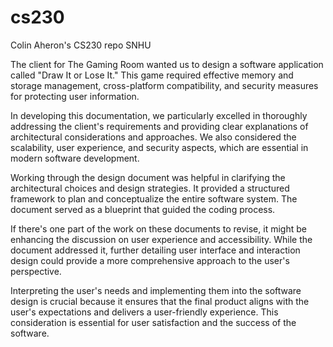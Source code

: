 # cs230
Colin Aheron's CS230 repo SNHU

The client for The Gaming Room wanted us to design a software application called "Draw It or Lose It." This game required effective memory and storage management, cross-platform compatibility, and security measures for protecting user information.

In developing this documentation, we particularly excelled in thoroughly addressing the client's requirements and providing clear explanations of architectural considerations and approaches. We also considered the scalability, user experience, and security aspects, which are essential in modern software development.

Working through the design document was helpful in clarifying the architectural choices and design strategies. It provided a structured framework to plan and conceptualize the entire software system. The document served as a blueprint that guided the coding process.

If there's one part of the work on these documents to revise, it might be enhancing the discussion on user experience and accessibility. While the document addressed it, further detailing user interface and interaction design could provide a more comprehensive approach to the user's perspective.

Interpreting the user's needs and implementing them into the software design is crucial because it ensures that the final product aligns with the user's expectations and delivers a user-friendly experience. This consideration is essential for user satisfaction and the success of the software.
